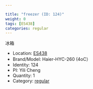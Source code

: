 ```yaml
---

title: "freezer (ID: 124)"
weight: 0
tags: [ES438]
categories: regular
---
```


冰箱

<!--more-->



- Location: [ES438](../../tags/es438)
- Brand/Model: Haier-HYC-260 (4oC）
- Identity: 124
- PI: Yili Cheng
- Quantity: 1
- Category: [regular](../../categories/regular)






